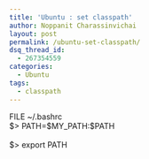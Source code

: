 ```yaml
---
title: 'Ubuntu : set classpath'
author: Noppanit Charassinvichai
layout: post
permalink: /ubuntu-set-classpath/
dsq_thread_id:
  - 267354559
categories:
  - Ubuntu
tags:
  - classpath
---
```

<div class="codetop">
  FILE ~/.bashrc
</div>

<div class="codemain">
  $> PATH=$MY_PATH:$PATH </br><br /> $> export PATH
</div>